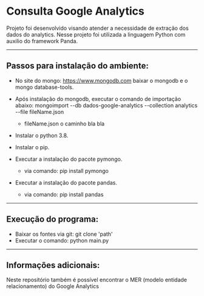 # Consulta Google Analytics

Projeto foi desenvolvido visando atender a necessidade de extração dos dados do analytics.
Nesse projeto foi utilizada a linguagem Python com auxilio do framework Panda.

---------------------
## Passos para instalação do ambiente:

- No site do mongo: https://www.mongodb.com baixar o mongodb e o mongo database-tools.

- Após instalação do mongodb, executar o comando de importação abaixo:
  mongoimport --db dados-google-analytics --collection analytics --file fileName.json
    * fileName.json o caminho bla bla
 
- Instalar o python 3.8.
- Instalar o pip.
- Executar a instalação do pacote pymongo.
  * via comando: pip install pymongo
- Executar a instalação do pacote pandas.
  * via comando: pip install pandas

---------------------
## Execução do programa:

- Baixar os fontes via git:
  git clone 'path'
- Executar o comando:
  python main.py
---------------------
## Informações adicionais:

Neste repositório também é possível encontrar o MER (modelo entidade relacionamento) do Google Analytics
